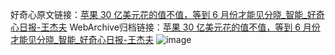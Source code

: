 好奇心原文链接：[苹果 30 亿美元花的值不值，等到 6 月份才能见分晓_智能_好奇心日报-王杰夫](https://www.qdaily.com/articles/5952.html)
WebArchive归档链接：[苹果 30 亿美元花的值不值，等到 6 月份才能见分晓_智能_好奇心日报-王杰夫](http://web.archive.org/web/20190623165705/https://www.qdaily.com/articles/5952.html)
![image](http://ww3.sinaimg.cn/large/007d5XDply1g3w9d3qvkbj30u02rhe81)